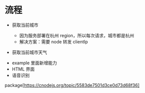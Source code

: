 # 流程

- 获取当前城市

  - 因为服务部署在杭州 region，所以每次请求，城市都是杭州
  - 解决方案：需要 node 转发 clientIp

- 获取当前城市天气

* example 里面新增能力
* HTML 界面
* 语音识别

package[https://cnodejs.org/topic/5583de7501d3ce0d73d68f36]
